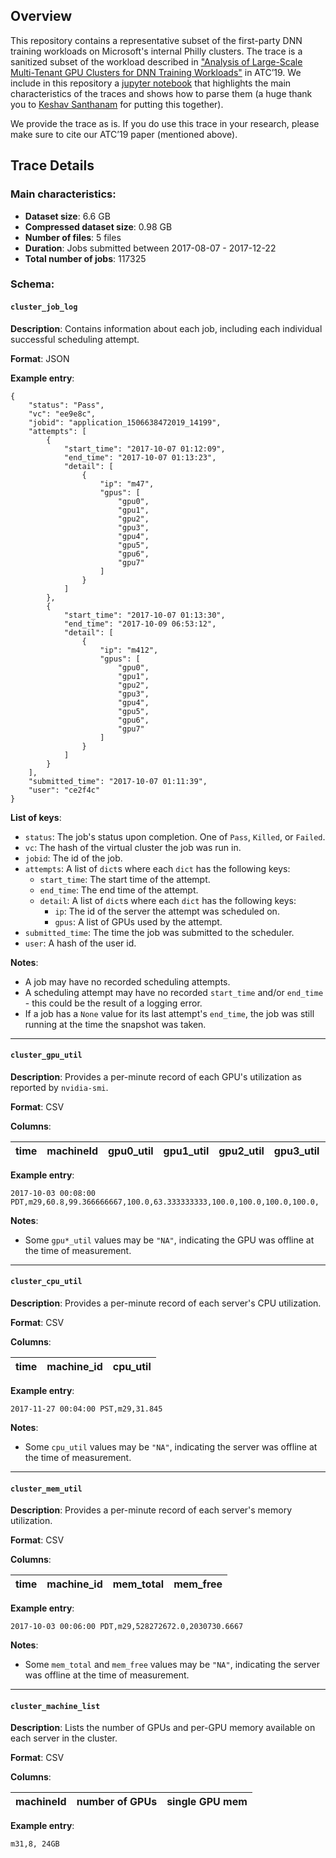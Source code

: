 ## Overview

This repository contains a representative subset of the first-party DNN training workloads on Microsoft's internal Philly clusters. The trace is a sanitized subset of the workload described in ["Analysis of Large-Scale Multi-Tenant GPU Clusters for DNN Training Workloads"](https://arxiv.org/abs/1901.05758) in ATC’19. We include in this repository a [jupyter notebook](https://github.com/msr-fiddle/philly-traces/blob/master/analysis/Philly%20Trace%20Analysis.ipynb) that highlights the main characteristics of the traces and shows how to parse them (a huge thank you to [Keshav Santhanam](https://github.com/santhnm2) for putting this together).

We provide the trace as is.  If you do use this trace in your research, please make sure to cite our ATC’19 paper (mentioned above).

## Trace Details

### Main characteristics:
*	**Dataset size**: 6.6 GB
*	**Compressed dataset size**: 0.98 GB
*	**Number of files**: 5 files
*	**Duration**: Jobs submitted between 2017-08-07 - 2017-12-22
*	**Total number of jobs**: 117325

### Schema:
#### `cluster_job_log`

**Description**: Contains information about each job, including each individual
successful scheduling attempt.

**Format**: JSON

**Example entry**:

```
{
    "status": "Pass",
    "vc": "ee9e8c",
    "jobid": "application_1506638472019_14199",
    "attempts": [
        {
            "start_time": "2017-10-07 01:12:09",
            "end_time": "2017-10-07 01:13:23",
            "detail": [
                {
                    "ip": "m47",
                    "gpus": [
                        "gpu0",
                        "gpu1",
                        "gpu2",
                        "gpu3",
                        "gpu4",
                        "gpu5",
                        "gpu6",
                        "gpu7"
                    ]
                }
            ]
        },
        {
            "start_time": "2017-10-07 01:13:30",
            "end_time": "2017-10-09 06:53:12",
            "detail": [
                {
                    "ip": "m412",
                    "gpus": [
                        "gpu0",
                        "gpu1",
                        "gpu2",
                        "gpu3",
                        "gpu4",
                        "gpu5",
                        "gpu6",
                        "gpu7"
                    ]
                }
            ]
        }
    ],
    "submitted_time": "2017-10-07 01:11:39",
    "user": "ce2f4c"
}
```

**List of keys**:
* `status`: The job's status upon completion. One of `Pass`, `Killed`, or `Failed`.
* `vc`: The hash of the virtual cluster the job was run in.
* `jobid`: The id of the job.
* `attempts`: A list of `dict`s where each `dict` has the following keys:
    * `start_time`: The start time of the attempt.
    * `end_time`: The end time of the attempt.
    * `detail`: A list of `dict`s where each `dict` has the following keys:
        * `ip`: The id of the server the attempt was scheduled on.
        * `gpus`: A list of GPUs used by the attempt.
* `submitted_time`: The time the job was submitted to the scheduler.
* `user`: A hash of the user id.

**Notes**:
* A job may have no recorded scheduling attempts.
* A scheduling attempt may have no recorded `start_time` and/or `end_time` -
  this could be the result of a logging error.
* If a job has a `None` value for its last attempt's `end_time`, the job was
  still running at the time the snapshot was taken.

---

#### `cluster_gpu_util`

**Description**: Provides a per-minute record of each GPU's utilization as
reported by `nvidia-smi`.

**Format**: CSV

**Columns**:

| time | machineId | gpu0_util | gpu1_util | gpu2_util | gpu3_util | gpu4_util | gpu5_util | gpu6_util | gpu7_util |
|------|-----------|-----------|-----------|-----------|-----------|-----------|-----------|-----------|-----------|

**Example entry**:

```
2017-10-03 00:08:00 PDT,m29,60.8,99.366666667,100.0,63.333333333,100.0,100.0,100.0,100.0,
```

**Notes**: 
* Some `gpu*_util` values may be `"NA"`, indicating the GPU was offline at the
  time of measurement.

---

#### `cluster_cpu_util`

**Description**: Provides a per-minute record of each server's CPU utilization.

**Format**: CSV

**Columns**:

| time | machine_id | cpu_util |
|------|------------|----------|

**Example entry**:

```
2017-11-27 00:04:00 PST,m29,31.845
```

**Notes**:
* Some `cpu_util` values may be `"NA"`, indicating the server was
offline at the time of measurement.

---

#### `cluster_mem_util`

**Description**: Provides a per-minute record of each server's memory
utilization.

**Format**: CSV

**Columns**:

| time | machine_id | mem_total | mem_free |
|------|------------|-----------|----------|

**Example entry**:

```
2017-10-03 00:06:00 PDT,m29,528272672.0,2030730.6667
```

**Notes**:
* Some `mem_total` and `mem_free` values may be `"NA"`, indicating the server
was offline at the time of measurement.

---

#### `cluster_machine_list`

**Description**: Lists the number of GPUs and per-GPU memory available on each
server in the cluster.

**Format**: CSV

**Columns**:

| machineId | number of GPUs | single GPU mem |
|-----------|----------------|----------------|

**Example entry**:
```
m31,8, 24GB
```
